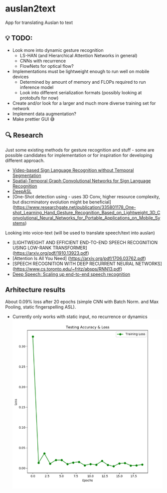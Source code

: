 # auslan2text #
App for translating Auslan to text

## :bulb: TODO: ##
 - Look more into dynamic gesture recognition
   - LS-HAN (and Hierarchical Attention Networks in general)
   - CNNs with recurrence
   - FlowNets for optical flow? 
 - Implementations must be lightweight enough to run well on mobile devices
   - Determined by amount of memory and FLOPs required to run inference model 
   - Look into different serialization formats (possibly looking at protobufs
	 for now)
 - Create and/or look for a larger and much more diverse training set for network
  - Implement data augmentation?
 - Make prettier GUI :sweat_smile: 
 
## :mag: Research ##
Just some existing methods for gesture recognition and stuff - some are possible
candidates for implementation or for inspiration for developing different
approach.
- [Video-based Sign Language Recognition without Temporal Segmentation](https://arxiv.org/pdf/1801.10111.pdf)
- [Spatial-Temporal Graph Convolutional Networks for Sign Language Recognition](https://arxiv.org/pdf/1901.11164.pdf)
- [DeepASL](https://arxiv.org/pdf/1802.07584.pdf)
- [One-Shot detection using - uses 3D Conv, higher resource complexity, but discrminatory evolution might be
  beneficial] (https://www.researchgate.net/publication/335801178_One-shot_Learning_Hand_Gesture_Recognition_Based_on_Lightweight_3D_Convolutional_Neural_Networks_for_Portable_Applications_on_Mobile_Systems)

Looking into voice-text (will be used to translate speech/text into auslan)
 - [LIGHTWEIGHT AND EFFICIENT END-TO-END SPEECH RECOGNITION
   USING LOW-RANK TRANSFORMER] (https://arxiv.org/pdf/1910.13923.pdf)
 - [Attention Is All You Need] (https://arxiv.org/pdf/1706.03762.pdf)
 - [SPEECH RECOGNITION WITH DEEP RECURRENT NEURAL NETWORKS] (https://www.cs.toronto.edu/~fritz/absps/RNN13.pdf)
 - [Deep Speech: Scaling up end-to-end speech recognition](https://arxiv.org/pdf/1412.5567.pdf)

## Arhitecture results ##

About 0.09% loss after 20 epochs (simple CNN with Batch Norm. and Max Pooling, static fingerspelling ASL).
 - Currently only works with static input, no recurrence or dynamics
![20Epochs](./imgs/simple_cnn_results_20_epochs.png)
